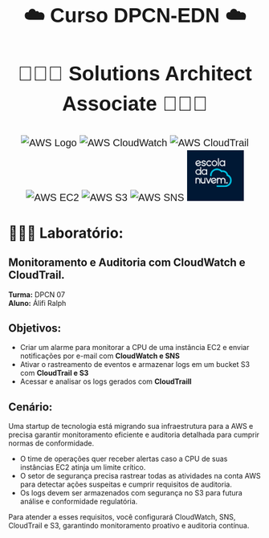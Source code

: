 <div align="center" style="font-family: Arial, sans-serif; font-size: 20px; line-height: 1.5;">

# ☁️ **Curso DPCN-EDN** ☁️
# 👨🏻‍💻 Solutions Architect Associate  👨🏻‍💻

###

<img src="https://figmaresource.com/wp-content/uploads/2024/05/AWS-Marketplace-Logo-PNG-to-svg-1.svg" width="100" alt="AWS Logo"> 
<img src="https://cloud-icons.onemodel.app/aws/Architecture-Service-Icons_01312023/Arch_Management-Governance/64/Arch_Amazon-CloudWatch_64.svg" width="100" alt="AWS CloudWatch"> 
<img src="https://cloud-icons.onemodel.app/aws/Architecture-Service-Icons_01312023/Arch_Management-Governance/64/Arch_AWS-CloudTrail_64.svg" width="100" alt="AWS CloudTrail">
<img src="https://cloud-icons.onemodel.app/aws/Architecture-Service-Icons_01312023/Arch_Compute/64/Arch_Amazon-EC2_64@5x.png" width="100" alt="AWS EC2">
<img src="https://cloud-icons.onemodel.app/aws/Architecture-Service-Icons_01312023/Arch_Storage/64/Arch_Amazon-Simple-Storage-Service_64.svg" width="100" alt="AWS S3">
<img src="https://cloud-icons.onemodel.app/aws/Architecture-Service-Icons_01312023/Arch_App-Integration/Arch_64/Arch_Amazon-Simple-Notification-Service_64.svg" width="100" alt="AWS SNS">
<img src="https://github.com/oalifiralph/oalifiralph/blob/main/img/EDN-Logo.svg" width="113" alt="Logo-EDN"> 

</div>

# 👨🏻‍🔬 Laboratório: 

## Monitoramento e Auditoria com CloudWatch e CloudTrail. 

**Turma:** DPCN 07  
**Aluno:** Álifi Ralph 

## Objetivos:
- Criar um alarme para monitorar a CPU de uma instância EC2 e enviar notificações por e-mail com **CloudWatch e SNS**
- Ativar o rastreamento de eventos e armazenar logs em um bucket S3 com **CloudTrail e S3**
- Acessar e analisar os logs gerados com **CloudTraill**

## Cenário:

Uma startup de tecnologia está migrando sua infraestrutura para a AWS e precisa garantir monitoramento eficiente e auditoria detalhada para cumprir normas de conformidade.

- O time de operações quer receber alertas caso a CPU de suas instâncias EC2 atinja um limite crítico.
- O setor de segurança precisa rastrear todas as atividades na conta AWS para detectar ações suspeitas e cumprir requisitos de auditoria.
- Os logs devem ser armazenados com segurança no S3 para futura análise e conformidade regulatória.

Para atender a esses requisitos, você configurará CloudWatch, SNS, CloudTrail e S3, garantindo monitoramento proativo e auditoria contínua.
